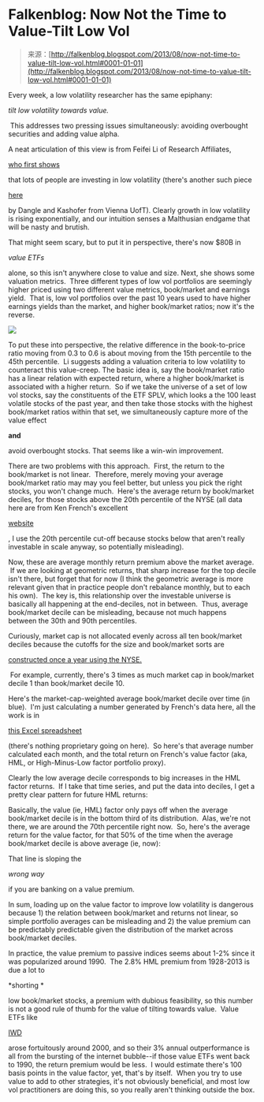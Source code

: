 <!--yml
category: 未分类
date: 2024-05-12 20:03:37
-->

# Falkenblog: Now Not the Time to Value-Tilt Low Vol

> 来源：[http://falkenblog.blogspot.com/2013/08/now-not-time-to-value-tilt-low-vol.html#0001-01-01](http://falkenblog.blogspot.com/2013/08/now-not-time-to-value-tilt-low-vol.html#0001-01-01)

Every week, a low volatility researcher has the same epiphany:

*tilt low volatility towards value.*

 This addresses two pressing issues simultaneously: avoiding overbought securities and adding value alpha.

A neat articulation of this view is from Feifei Li of Research Affiliates,

[who first shows](http://www.researchaffiliates.com/Our%20Ideas/Insights/Fundamentals/Pages/S_2013_07_Avoiding-Pricey-Low-Volatility-Investing.aspx)

that lots of people are investing in low volatility (there's another such piece

[here](http://www.imw.tuwien.ac.at/fileadmin/t/imw/ibwl/dangl/MinVar.pdf?goback=%2Egde_3326656_member_263684291)

by Dangle and Kashofer from Vienna UofT). Clearly growth in low volatility is rising exponentially, and our intuition senses a Malthusian endgame that will be nasty and brutish.

That might seem scary, but to put it in perspective, there's now $80B in

*value ETFs*

alone, so this isn't anywhere close to value and size. Next, she shows some valuation metrics.  Three different types of low vol portfolios are seemingly higher priced using two different value metrics, book/market and earnings yield.  That is, low vol portfolios over the past 10 years used to have higher earnings yields than the market, and higher book/market ratios; now it's the reverse.

[![](img/5aac4aac36621a353b9900c7d4559be0.png)](https://blogger.googleusercontent.com/img/b/R29vZ2xl/AVvXsEjRjn2vcO9QrBItfyI9ces34pw2KsgDeRWFImHoX-ZGOHdrUxTdWxyHUj00GXgY5Xie8oZk9NXceD1faCwn44wczErhHyR9KNTAmPQgKiv7ebLjEWSJDl0PK8s75eArN8-CQjvHOA/s1600/fifi2.jpg)

To put these into perspective, the relative difference in the book-to-price ratio moving from 0.3 to 0.6 is about moving from the 15th percentile to the 45th percentile.  Li suggests adding a valuation criteria to low volatility to counteract this value-creep. The basic idea is, say the book/market ratio has a linear relation with expected return, where a higher book/market is associated with a higher return.  So if we take the universe of a set of low vol stocks, say the constituents of the ETF SPLV, which looks a the 100 least volatile stocks of the past year, and then take those stocks with the highest book/market ratios within that set, we simultaneously capture more of the value effect

**and**

avoid overbought stocks. That seems like a win-win improvement.

There are two problems with this approach.  First, the return to the book/market is not linear.  Therefore, merely moving your average book/market ratio may may you feel better, but unless you pick the right stocks, you won't change much.  Here's the average return by book/market deciles, for those stocks above the 20th percentile of the NYSE (all data here are from Ken French's excellent

[website](http://mba.tuck.dartmouth.edu/pages/faculty/ken.french/data_library.html)

, I use the 20th percentile cut-off because stocks below that aren't really investable in scale anyway, so potentially misleading).

Now, these are average monthly return premium above the market average.  If we are looking at geometric returns, that sharp increase for the top decile isn't there, but forget that for now (I think the geometric average is more relevant given that in practice people don't rebalance monthly, but to each his own).  The key is, this relationship over the investable universe is basically all happening at the end-deciles, not in between.  Thus, average book/market decile can be misleading, because not much happens between the 30th and 90th percentiles.

Curiously, market cap is not allocated evenly across all ten book/market deciles because the cutoffs for the size and book/market sorts are

[constructed once a year using the NYSE.](http://mba.tuck.dartmouth.edu/pages/faculty/ken.french/Data_Library/det_100_port_sz.html)

 For example, currently, there's 3 times as much market cap in book/market decile 1 than book/market decile 10.

Here's the market-cap-weighted average book/market decile over time (in blue).  I'm just calculating a number generated by French's data here, all the work is in

[this Excel spreadsheet](http://www.efalken.com/valueFactor.xlsx)

(there's nothing proprietary going on here).  So here's that average number calculated each month, and the total return on French's value factor (aka, HML, or High-Minus-Low factor portfolio proxy).

Clearly the low average decile corresponds to big increases in the HML factor returns.  If I take that time series, and put the data into deciles, I get a pretty clear pattern for future HML returns:

Basically, the value (ie, HML) factor only pays off when the average book/market decile is in the bottom third of its distribution.  Alas, we're not there, we are around the 70th percentile right now.  So, here's the average return for the value factor, for that 50% of the time when the average book/market decile is above average (ie, now):

That line is sloping the

*wrong way*

if you are banking on a value premium.

In sum, loading up on the value factor to improve low volatility is dangerous because 1) the relation between book/market and returns not linear, so simple portfolio averages can be misleading and 2) the value premium can be predictably predictable given the distribution of the market across book/market deciles.

In practice, the value premium to passive indices seems about 1-2% since it was popularized around 1990\.  The 2.8% HML premium from 1928-2013 is due a lot to 

*shorting *

low book/market stocks, a premium with dubious feasibility, so this number is not a good rule of thumb for the value of tilting towards value.  Value ETFs like

[IWD](http://finance.yahoo.com/q?s=iwd&ql=1)

arose fortuitously around 2000, and so their 3% annual outperformance is all from the bursting of the internet bubble--if those value ETFs went back to 1990, the return premium would be less.  I would estimate there's 100 basis points in the value factor, yet, that's by itself.  When you try to use value to add to other strategies, it's not obviously beneficial, and most low vol practitioners are doing this, so you really aren't thinking outside the box.